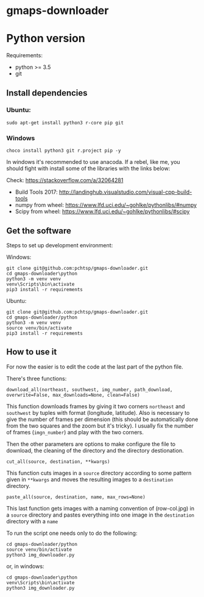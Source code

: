 gmaps-downloader
================

# Python version

Requirements:

* python >= 3.5
* git

## Install dependencies

### Ubuntu:

    sudo apt-get install python3 r-core pip git

### Windows

    choco install python3 git r.project pip -y

In windows it's recommended to use anacoda. If a rebel, like me, you should fight with install some of the libraries with the links below:

Check: https://stackoverflow.com/a/32064281

* Build Tools 2017: http://landinghub.visualstudio.com/visual-cpp-build-tools
* numpy from wheel: https://www.lfd.uci.edu/~gohlke/pythonlibs/#numpy
* Scipy from wheel: https://www.lfd.uci.edu/~gohlke/pythonlibs/#scipy

## Get the software

Steps to set up development environment:

Windows:

    git clone git@github.com:pchtsp/gmaps-downloader.git
    cd gmaps-downloader\python
    python3 -m venv venv
    venv\Scripts\bin\activate
    pip3 install -r requirements

Ubuntu:

    git clone git@github.com:pchtsp/gmaps-downloader.git
    cd gmaps-downloader/python
    python3 -m venv venv
    source venv/bin/activate
    pip3 install -r requirements


## How to use it

For now the easier is to edit the code at the last part of the python file.

There's three functions:

    download_all(northeast, southwest, img_number, path_download, overwrite=False, max_downloads=None, clean=False)

This function downloads frames by giving it two corners `northeast` and `southwest` by tuples with format (longitude, latitude).
Also is necessary to give the number of frames per dimension (this should be automatically done from the two squares and the zoom but it's tricky).
I usually fix the number of frames (`imgn_number`) and play with the two corners.

Then the other parameters are options to make configure the file to download, the cleaning of the directory and the directory destionation.

    cut_all(source, destination, **kwargs)

This function cuts images in a `source` directory according to some pattern given in `**kwargs` and moves the resulting images to a `destination` directory.

    paste_all(source, destination, name, max_rows=None)

This last function gets images with a naming convention of (row-col.jpg) in a `source` directory and pastes everything into one image in the `destination` directory with a `name`

To run the script one needs only to do the following:


    cd gmaps-downloader/python
    source venv/bin/activate
    python3 img_downloader.py

or, in windows:

    cd gmaps-downloader\python
    venv\Scripts\bin\activate
    python3 img_downloader.py
